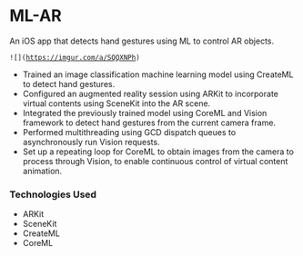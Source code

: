 <h1>ML-AR</h1>
<p>An iOS app that detects hand gestures using ML to control AR objects.</p>
<pre><code>![](<a href="https://imgur.com/a/SQQXNPh">https://imgur.com/a/SQQXNPh</a>)</code></pre>
<ul>
<li>
<div>Trained an image classification machine learning model using CreateML to detect hand gestures.</div>
</li>
<li>
<div>Configured an augmented reality session using ARKit to incorporate virtual contents using SceneKit into the AR scene.&nbsp;</div>
</li>
<li>
<div>Integrated the previously trained model using CoreML and Vision framework to detect hand gestures from the current camera frame.</div>
</li>
<li>
<div>Performed multithreading using GCD dispatch queues to asynchronously run Vision requests.</div>
</li>
<li>
<div>Set up a repeating loop for CoreML to obtain images from the camera to process through Vision, to enable continuous control of virtual content animation.&nbsp;</div>
</li>
</ul>
<h3><strong>Technologies Used</strong></h3>
<ul>
<li>ARKit</li>
<li>SceneKit</li>
<li>CreateML</li>
<li>CoreML</li>
</ul>
